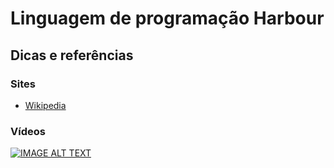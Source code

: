 # Linguagem de programação Harbour

## Dicas e referências

### Sites

- [Wikipedia](https://pt.wikipedia.org/wiki/Harbour_(compilador))

### Vídeos 

[![IMAGE ALT TEXT](http://img.youtube.com/vi/DsN_O2CyfFE/0.jpg)](https://www.youtube.com/watch?v=DsN_O2CyfFE "Introdução à linguagem Harbour")




